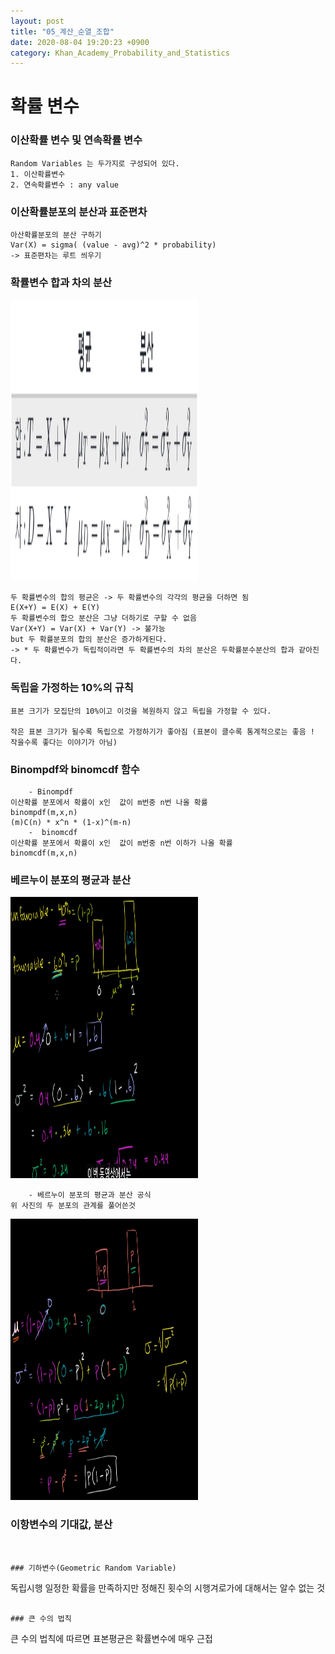 ```yaml
---
layout: post
title: "05_계산_순열_조합"
date: 2020-08-04 19:20:23 +0900
category: Khan_Academy_Probability_and_Statistics
---
```



# 확률 변수

### 이산확률 변수 및 연속확률 변수

```
Random Variables 는 두가지로 구성되어 있다.
1. 이산확률변수 
2. 연속확률변수 : any value 
```

### 이산확률분포의 분산과 표준편차

```
아산확률분포의 분산 구하기 
Var(X) = sigma( (value - avg)^2 * probability)
-> 표준편차는 루트 씌우기 
```

### 확률변수 합과 차의 분산

<img src="/img/book/Khan_Academy_확률과통계/확률변수의합.PNG" width="300px" height="450px"></img> <br>

```
두 확률변수의 합의 평균은 -> 두 확률변수의 각각의 평균을 더하면 됨
E(X+Y) = E(X) + E(Y)
두 확률변수의 합으 분산은 그냥 더하기로 구할 수 없음
Var(X+Y) = Var(X) + Var(Y) -> 불가능
but 두 확률분포의 합의 분산은 증가하게된다.  
-> * 두 확률변수가 독립적이라면 두 확률변수의 차의 분산은 두확률분수분산의 합과 같아진다.
```

### 독립을 가정하는 10%의 규칙

```
표본 크기가 모집단의 10%이고 이것을 복원하지 않고 독립을 가정할 수 있다.

작은 표본 크기가 될수록 독립으로 가정하기가 좋아짐 (표본이 클수록 통계적으로는 좋음 ! 작을수록 좋다는 이야기가 아님)
```


### Binompdf와 binomcdf 함수

```
    - Binompdf
이산확률 분포에서 확률이 x인  값이 m번중 n번 나올 확률
binompdf(m,x,n)
(m)C(n) * x^n * (1-x)^(m-n)
    -  binomcdf
이산확률 분포에서 확률이 x인  값이 m번중 n번 이하가 나올 확률
binomcdf(m,x,n)
```

### 베르누이 분포의 평균과 분산

<img src="/img/book/Khan_Academy_확률과통계/베르누이분포.PNG" width="300px" height="450px"></img> <br>

```
    - 베르누이 분포의 평균과 분산 공식
위 사진의 두 분포의 관계를 풀어쓴것 
```

<img src="/img/book/Khan_Academy_확률과통계/베르누이분포_공식.PNG" width="300px" height="450px"></img> <br>

### 이항변수의 기대값, 분산

```


### 기하변수(Geometric Random Variable)

```
독립시행 일정한 확률을 만족하지만 정해진 횟수의 시행겨로가에 대해서는 알수 없는 것
```

### 큰 수의 법칙

```
큰 수의 법칙에 따르면  표본평균은 확률변수에 매우 근접
```












